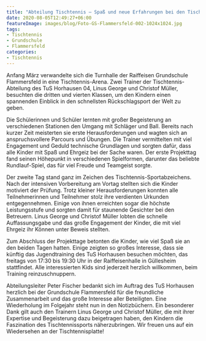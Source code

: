 ```yaml
---
title: "Abteilung Tischtennis – Spaß und neue Erfahrungen bei den Tischtennis-Projekttagen in der Grundschule Flammersfeld"
date: 2020-08-05T12:49:27+06:00
featureImage: images/blog/Foto-GS-Flammersfeld-002-1024x1024.jpg
tags:
- Tischtennis
- Grundschule
- Flammersfeld
categories:
- Tischtennis
---
```


Anfang März verwandelte sich die Turnhalle der Raiffeisen Grundschule Flammersfeld in eine Tischtennis-Arena. Zwei Trainer der Tischtennis-Abteilung des TuS Horhausen 04, Linus George und Christof Müller, besuchten die dritten und vierten Klassen, um den Kindern einen spannenden Einblick in den schnellsten Rückschlagsport der Welt zu geben.

Die Schülerinnen und Schüler lernten mit großer Begeisterung an verschiedenen Stationen den Umgang mit Schläger und Ball. Bereits nach kurzer Zeit meisterten sie erste Herausforderungen und wagten sich an anspruchsvollere Parcours und Übungen. Die Trainer vermittelten mit viel Engagement und Geduld technische Grundlagen und sorgten dafür, dass alle Kinder mit Spaß und Ehrgeiz bei der Sache waren. Der erste Projekttag fand seinen Höhepunkt in verschiedenen Spielformen, darunter das beliebte Rundlauf-Spiel, das für viel Freude und Teamgeist sorgte.

Der zweite Tag stand ganz im Zeichen des Tischtennis-Sportabzeichens. Nach der intensiven Vorbereitung am Vortag stellten sich die Kinder motiviert der Prüfung. Trotz kleiner Herausforderungen konnten alle Teilnehmerinnen und Teilnehmer stolz ihre verdienten Urkunden entgegennehmen. Einige von ihnen erreichten sogar die höchste Leistungsstufe und sorgten damit für staunende Gesichter bei den Betreuern. Linus George und Christof Müller lobten die schnelle Auffassungsgabe und das große Engagement der Kinder, die mit viel Ehrgeiz ihr Können unter Beweis stellten.

Zum Abschluss der Projekttage betonten die Kinder, wie viel Spaß sie an den beiden Tagen hatten. Einige zeigten so großes Interesse, dass sie künftig das Jugendtraining des TuS Horhausen besuchen möchten, das freitags von 17:30 bis 19:30 Uhr in der Raiffeisenhalle in Güllesheim stattfindet. Alle interessierten Kids sind jederzeit herzlich willkommen, beim Training reinzuschnuppern.

Abteilungsleiter Peter Fischer bedankt sich im Auftrag des TuS Horhausen herzlich bei der Grundschule Flammersfeld für die freundliche Zusammenarbeit und das große Interesse aller Beteiligten. Eine Wiederholung im Folgejahr steht nun in den Notizbüchern. Ein besonderer Dank gilt auch den Trainern Linus George und Christof Müller, die mit ihrer Expertise und Begeisterung dazu beigetragen haben, den Kindern die Faszination des Tischtennissports näherzubringen. Wir freuen uns auf ein Wiedersehen an der Tischtennisplatte!
